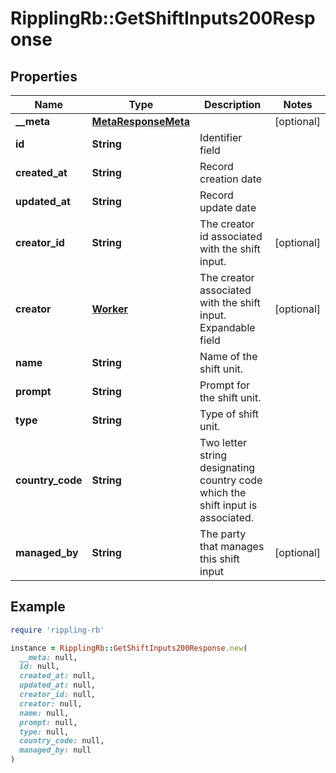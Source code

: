 # RipplingRb::GetShiftInputs200Response

## Properties

| Name | Type | Description | Notes |
| ---- | ---- | ----------- | ----- |
| **__meta** | [**MetaResponseMeta**](MetaResponseMeta.md) |  | [optional] |
| **id** | **String** | Identifier field |  |
| **created_at** | **String** | Record creation date |  |
| **updated_at** | **String** | Record update date |  |
| **creator_id** | **String** | The creator id associated with the shift input. | [optional] |
| **creator** | [**Worker**](Worker.md) | The creator associated with the shift input.  Expandable field | [optional] |
| **name** | **String** | Name of the shift unit. |  |
| **prompt** | **String** | Prompt for the shift unit. |  |
| **type** | **String** | Type of shift unit. |  |
| **country_code** | **String** | Two letter string designating country code which the shift input is associated. |  |
| **managed_by** | **String** | The party that manages this shift input | [optional] |

## Example

```ruby
require 'rippling-rb'

instance = RipplingRb::GetShiftInputs200Response.new(
  __meta: null,
  id: null,
  created_at: null,
  updated_at: null,
  creator_id: null,
  creator: null,
  name: null,
  prompt: null,
  type: null,
  country_code: null,
  managed_by: null
)
```

